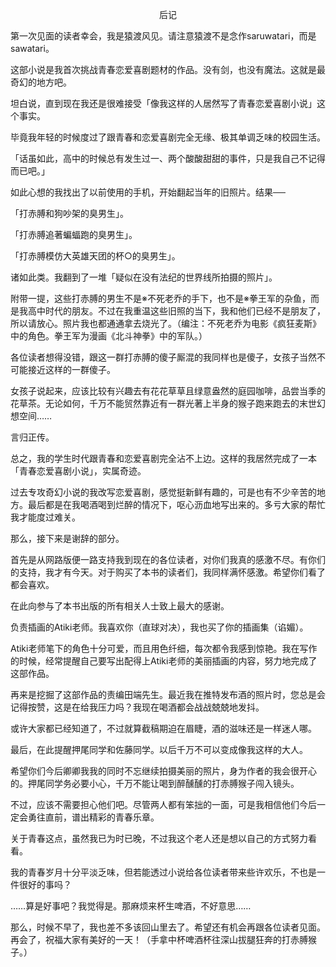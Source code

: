 <p align="center">后记</p>

第一次见面的读者幸会，我是猿渡风见。请注意猿渡不是念作saruwatari，而是sawatari。

这部小说是我首次挑战青春恋爱喜剧题材的作品。没有剑，也没有魔法。这就是最奇幻的地方吧。

坦白说，直到现在我还是很难接受「像我这样的人居然写了青春恋爱喜剧小说」这个事实。

毕竟我年轻的时候度过了跟青春和恋爱喜剧完全无缘、极其单调乏味的校园生活。

「话虽如此，高中的时候总有发生过一、两个酸酸甜甜的事件，只是我自己不记得而已吧。」

如此心想的我找出了以前使用的手机，开始翻起当年的旧照片。结果──

「打赤膊和狗吵架的臭男生」。

「打赤膊追著蝙蝠跑的臭男生」。

「打赤膊模仿大英雄天团的杯○的臭男生」。

诸如此类。我翻到了一堆「疑似在没有法纪的世界线所拍摄的照片」。

附带一提，这些打赤膊的男生不是※不死老乔的手下，也不是※拳王军的杂鱼，而是我高中时代的朋友。不过在我重温这些旧照的当下，我和他们已经不是朋友了，所以请放心。照片我也都通通拿去烧光了。（编注：不死老乔为电影《疯狂麦斯》中的角色。拳王军为漫画《北斗神拳》中的军队。）

各位读者想得没错，跟这一群打赤膊的傻子厮混的我同样也是傻子，女孩子当然不可能接近这样的一群傻子。

女孩子说起来，应该比较有兴趣去有花花草草且绿意盎然的庭园咖啡，品尝当季的花草茶。无论如何，千万不能贸然靠近有一群光著上半身的猴子跑来跑去的末世幻想空间……

言归正传。

总之，我的学生时代跟青春和恋爱喜剧完全沾不上边。这样的我居然完成了一本「青春恋爱喜剧小说」，实属奇迹。

过去专攻奇幻小说的我改写恋爱喜剧，感觉挺新鲜有趣的，可是也有不少辛苦的地方。最后都是在我喝酒喝到烂醉的情况下，呕心沥血地写出来的。多亏大家的帮忙我才能度过难关。

那么，接下来是谢辞的部分。

首先是从网路版便一路支持我到现在的各位读者，对你们我真的感激不尽。有你们的支持，我才有今天。对于购买了本书的读者们，我同样满怀感激。希望你们看了都会喜欢。

在此向参与了本书出版的所有相关人士致上最大的感谢。

负责插画的Atiki老师。我喜欢你（直球对决），我也买了你的插画集（谄媚）。

Atiki老师笔下的角色十分可爱，而且用色纤细，每次都令我感到惊艳。我在写作的时候，经常提醒自己要写出配得上Atiki老师的美丽插画的内容，努力地完成了这部作品。

再来是挖掘了这部作品的责编田端先生。最近我在推特发布酒的照片时，您总是会记得按赞，这是在给我压力吗？我现在喝酒都会战战兢兢地发抖。

或许大家都已经知道了，不过就算截稿期迫在眉睫，酒的滋味还是一样迷人哪。

最后，在此提醒押尾同学和佐藤同学。以后千万不可以变成像我这样的大人。

希望你们今后卿卿我我的同时不忘继续拍摄美丽的照片，身为作者的我会很开心的。押尾同学务必要小心，千万不能让喝到醉醺醺的打赤膊猴子闯入镜头。

不过，应该不需要担心他们吧。尽管两人都有笨拙的一面，可是我相信他们今后一定会勇往直前，谱出精彩的青春乐章。

关于青春这点，虽然我已为时已晚，不过我这个老人还是想以自己的方式努力看看。

我的青春岁月十分平淡乏味，但若能透过小说给各位读者带来些许欢乐，不也是一件很好的事吗？

……算是好事吧？我觉得是。那麻烦来杯生啤酒，不好意思……

那么，时候不早了，我也差不多该回山里去了。希望还有机会再跟各位读者见面。再会了，祝福大家有美好的一天！（手拿中杯啤酒杯往深山拔腿狂奔的打赤膊猴子。）

